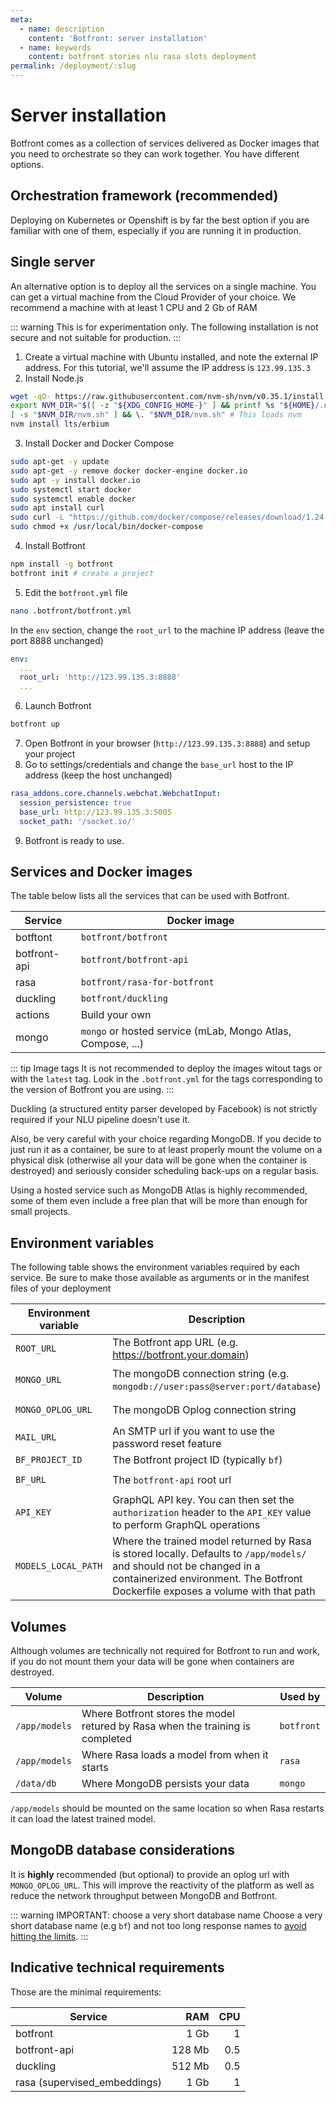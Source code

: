 ```yaml
---
meta:
  - name: description
    content: 'Botfront: server installation'
  - name: keywords
    content: botfront stories nlu rasa slots deployment
permalink: /deployment/:slug
---
```


# Server installation

Botfront comes as a collection of services delivered as Docker images that you need to orchestrate so they can work together. You have different options.

## Orchestration framework (recommended)
Deploying on Kubernetes or Openshift is by far the best option if you are familiar with one of them, especially if you are running it in production.

## Single server
An alternative option is to deploy all the services on a single machine. You can get a virtual machine from the Cloud Provider of your choice. We recommend a machine with at least 1 CPU and 2 Gb of RAM

::: warning
This is for experimentation only. The following installation is not secure and not suitable for production.
:::

1. Create a virtual machine with Ubuntu installed, and note the external IP address. For this tutorial, we'll assume the IP address is `123.99.135.3`
2. Install Node.js
```bash
wget -qO- https://raw.githubusercontent.com/nvm-sh/nvm/v0.35.1/install.sh | bash
export NVM_DIR="$([ -z "${XDG_CONFIG_HOME-}" ] && printf %s "${HOME}/.nvm" || printf %s "${XDG_CONFIG_HOME}/nvm")"
[ -s "$NVM_DIR/nvm.sh" ] && \. "$NVM_DIR/nvm.sh" # This loads nvm
nvm install lts/erbium
```
3. Install Docker and Docker Compose
```bash
sudo apt-get -y update
sudo apt-get -y remove docker docker-engine docker.io
sudo apt -y install docker.io
sudo systemctl start docker
sudo systemctl enable docker
sudo apt install curl
sudo curl -L "https://github.com/docker/compose/releases/download/1.24.1/docker-compose-$(uname -s)-$(uname -m)" -o /usr/local/bin/docker-compose
sudo chmod +x /usr/local/bin/docker-compose
```
4. Install Botfront
```bash
npm install -g botfront
botfront init # create a project
```

5. Edit the `botfront.yml` file
```bash
nano .botfront/botfront.yml
```

In the `env` section, change the `root_url` to the machine IP address (leave the port 8888 unchanged)
```yaml
env:
  ...
  root_url: 'http://123.99.135.3:8888'
  ...
```
6. Launch Botfront
```bash
botfront up
```
7. Open Botfront in your browser (`http://123.99.135.3:8888`) and setup your project
8. Go to settings/credentials and change the `base_url` host to the IP address (keep the host unchanged)
```yaml
rasa_addons.core.channels.webchat.WebchatInput:
  session_persistence: true
  base_url: http://123.99.135.3:5005
  socket_path: '/socket.io/'
```
9. Botfront is ready to use.


## Services and Docker images
The table below lists all the services that can be used with Botfront.

| Service  | Docker image  |
|---|---|
| botftont |  `botfront/botfront`|
| botfront-api  |  `botfront/botfront-api`  |
| rasa  |  `botfront/rasa-for-botfront`  |
| duckling  |  `botfront/duckling`  |
| actions | Build your own |
| mongo | `mongo` or hosted service (mLab, Mongo Atlas, Compose, ...)  |

::: tip Image tags
It is not recommended to deploy the images witout tags or with the `latest` tag. Look in the `.botfront.yml` for the tags corresponding to the version of Botfront you are using.
:::

Duckling (a structured entity parser developed by Facebook) is not strictly required if your NLU pipeline doesn't use it.

Also, be very careful with your choice regarding MongoDB. If you decide to just run it as a container, be sure to at least properly mount the volume on a physical disk (otherwise all your data will be gone when the container is destroyed) and seriously consider scheduling back-ups on a regular basis.

Using a hosted service such as MongoDB Atlas is highly recommended, some of them even include a free plan that will be more than enough for small projects.

## Environment variables

The following table shows the environment variables required by each service. Be sure to make those available as arguments or in the manifest files of your deployment

| Environment variable  | Description  | Required by|
|---|---|--|
| `ROOT_URL` |  The Botfront app URL (e.g. https://botfront.your.domain) | `botfront` |
| `MONGO_URL`  |  The mongoDB connection string (e.g. `mongodb://user:pass@server:port/database`)  | `botfront` `botfront-api` |
| `MONGO_OPLOG_URL`  |  The mongoDB Oplog connection string  | `botfront` (optional)|
| `MAIL_URL`  |  An SMTP url if you want to use the password reset feature  | `botfront` |
| `BF_PROJECT_ID` | The Botfront project ID (typically `bf`) | `rasa` |
| `BF_URL` | The `botfront-api` root url | `rasa`  `actions`|
| `API_KEY` | GraphQL API key. You can then set the `authorization` header to the `API_KEY` value to perform GraphQL operations | `botfront`|
| `MODELS_LOCAL_PATH` |  Where the trained model returned by Rasa is stored locally. Defaults to `/app/models/` and should not be changed in a containerized environment. The Botfront Dockerfile exposes a volume with that path | `botfront` (optional) |

## Volumes

Although volumes are technically not required for Botfront to run and work, if you do not mount them your data will be gone when containers are destroyed.

| Volume  | Description  | Used by|
|---|---|--|
| `/app/models` |  Where Botfront stores the model retured by Rasa when the training is completed | `botfront` |
| `/app/models`  |  Where Rasa loads a model from when it starts | `rasa` |
| `/data/db`  |  Where MongoDB persists your data | `mongo`|

`/app/models` should be mounted on the same location so when Rasa restarts it can load the latest trained model.

## MongoDB database considerations
It is **highly** recommended (but optional) to provide an oplog url with `MONGO_OPLOG_URL`. This will improve the reactivity of the platform as well as reduce the network throughput between MongoDB and Botfront.

::: warning IMPORTANT: choose a very short database name
Choose a very short database name (e.g `bf`) and not too long response names to [avoid hitting the limits](https://docs.mongodb.com/manual/reference/limits/#namespaces).
:::

## Indicative technical requirements

Those are the minimal requirements:

| Service  | RAM   | CPU  |
|---|---:|---:|
| botfront |  1 Gb | 1  |
| botfront-api  |  128 Mb | 0.5  |
| duckling  |  512 Mb | 0.5  |
| rasa (supervised_embeddings) | 1 Gb  |  1 |


